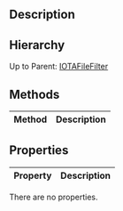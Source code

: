 ## Description

## Hierarchy
Up to Parent: [IOTAFileFilter](IOTAFileFilter)

## Methods
| Method | Description |
| ------------- | ------------- |

## Properties
| Property | Description |
| ------------- | ------------- |
There are no properties.
